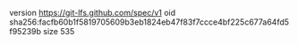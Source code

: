 version https://git-lfs.github.com/spec/v1
oid sha256:facfb60b1f5819705609b3eb1824eb47f83f7ccce4bf225c677a64fd5f95239b
size 535
